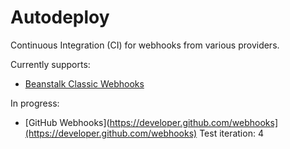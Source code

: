 Autodeploy
==========

Continuous Integration (CI) for webhooks from various providers.

Currently supports:

* [Beanstalk Classic Webhooks](http://support.beanstalkapp.com/customer/portal/articles/75753-trigger-a-url-on-commit-with-web-hooks)

In progress:

* [GitHub Webhooks](https://developer.github.com/webhooks](https://developer.github.com/webhooks) Test iteration: 4 